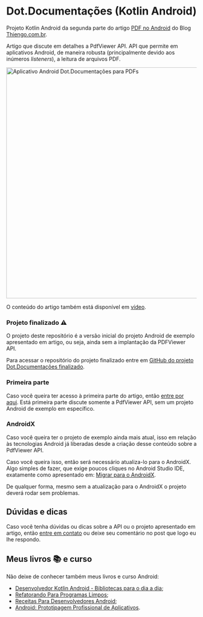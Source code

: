 # Dot.Documentações (Kotlin Android)

Projeto Kotlin Android da segunda parte do artigo [PDF no Android](https://www.thiengo.com.br/pdf-no-android#title-06) do Blog [Thiengo.com.br](https://www.thiengo.com.br).

Artigo que discute em detalhes a PdfViewer API. API que permite em aplicativos Android, de maneira robusta (principalmente devido aos inúmeros *listeners*), a leitura de arquivos PDF.

<img src="https://www.thiengo.com.br/img/post/normal/18ei59i5s2dg9cck5nnf7pvr861301a1fa073dd740738d676794f01425.jpg" width="611" alt="Aplicativo Android Dot.Documentações para PDFs">

O conteúdo do artigo também está disponível em [vídeo](https://www.thiengo.com.br/pdf-no-android#title-26).

### Projeto finalizado ⚠

O projeto deste repositório é a versão inicial do projeto Android de exemplo apresentado em artigo, ou seja, ainda sem a implantação da PDFViewer API.

Para acessar o repositório do projeto finalizado entre em [GitHub do projeto Dot.Documentações finalizado](https://github.com/viniciusthiengo/dot-documentacoes-final).

### Primeira parte

Caso você queira ter acesso à primeira parte do artigo, então [entre por aqui](https://www.thiengo.com.br/pdf-no-android#title-01). Está primeira parte discute somente a PdfViewer API, sem um projeto Android de exemplo em específico.

### AndroidX

Caso você queira ter o projeto de exemplo ainda mais atual, isso em relação às tecnologias Android já liberadas desde a criação desse conteúdo sobre a PdfViewer API.

Caso você queira isso, então será necessário atualiza-lo para o AndroidX. Algo simples de fazer, que exige poucos cliques no Android Studio IDE, exatamente como apresentado em: [Migrar para o AndroidX](https://developer.android.com/jetpack/androidx/migrate?hl=pt-br).

De qualquer forma, mesmo sem a atualização para o AndroidX o projeto deverá rodar sem problemas.

## Dúvidas e dicas

Caso você tenha dúvidas ou dicas sobre a API ou o projeto apresentado em artigo, então [entre em contato](https://www.thiengo.com.br/contato) ou deixe seu comentário no post que logo eu lhe respondo.

## Meus livros 📚 e curso

Não deixe de conhecer também meus livros e curso Android:

- [Desenvolvedor Kotlin Android - Bibliotecas para o dia a dia](https://www.thiengo.com.br/livro-desenvolvedor-kotlin-android);
- [Refatorando Para Programas Limpos](https://www.thiengo.com.br/livro-refatorando-para-programas-limpos);
- [Receitas Para Desenvolvedores Android](https://www.thiengo.com.br/livro-receitas-para-desenvolvedores-android);
- [Android: Prototipagem Profissional de Aplicativos](https://www.udemy.com/course/android-prototipagem-profissional-de-aplicativos/?locale=pt_BR&persist_locale=).
